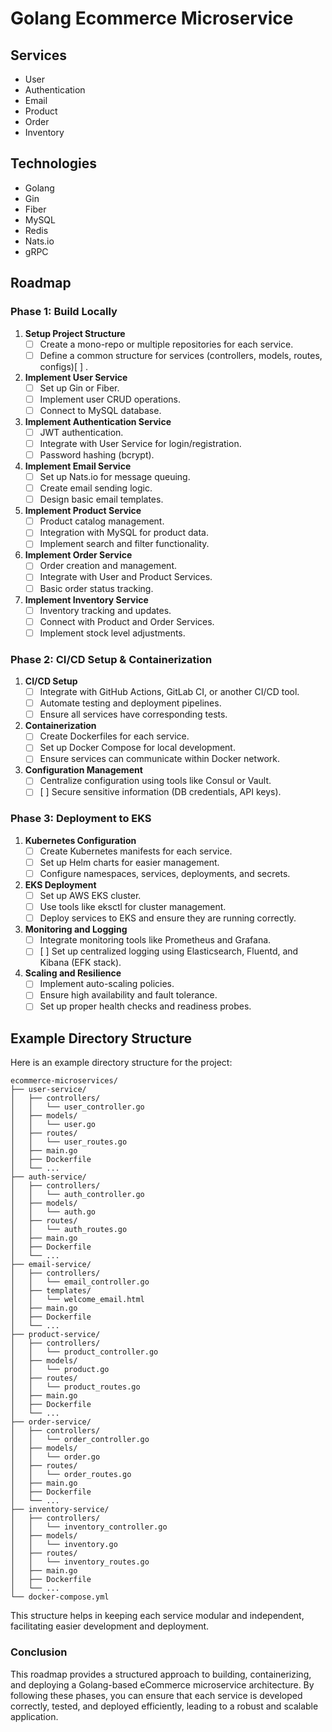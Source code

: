 # Golang Ecommerce Microservice

## Services
- User
- Authentication
- Email
- Product
- Order
- Inventory

## Technologies
- Golang
- Gin
- Fiber
- MySQL
- Redis
- Nats.io
- gRPC

## Roadmap

### Phase 1: Build Locally
1. **Setup Project Structure**
   - [ ] Create a mono-repo or multiple repositories for each service.
   - [ ] Define a common structure for services (controllers, models, routes, configs)[ ] .

2. **Implement User Service**
   - [ ] Set up Gin or Fiber.
   - [ ] Implement user CRUD operations.
   - [ ] Connect to MySQL database.

3. **Implement Authentication Service**
   - [ ] JWT authentication.
   - [ ] Integrate with User Service for login/registration.
   - [ ] Password hashing (bcrypt).

4. **Implement Email Service**
   - [ ] Set up Nats.io for message queuing.
   - [ ] Create email sending logic.
   - [ ] Design basic email templates.

5. **Implement Product Service**
   - [ ] Product catalog management.
   - [ ] Integration with MySQL for product data.
   - [ ] Implement search and filter functionality.

6. **Implement Order Service**
   - [ ] Order creation and management.
   - [ ] Integrate with User and Product Services.
   - [ ] Basic order status tracking.

7. **Implement Inventory Service**
   - [ ] Inventory tracking and updates.
   - [ ] Connect with Product and Order Services.
   - [ ] Implement stock level adjustments.

### Phase 2: CI/CD Setup & Containerization
1. **CI/CD Setup**
   - [ ] Integrate with GitHub Actions, GitLab CI, or another CI/CD tool.
   - [ ] Automate testing and deployment pipelines.
   - [ ] Ensure all services have corresponding tests.

2. **Containerization**
   - [ ] Create Dockerfiles for each service.
   - [ ] Set up Docker Compose for local development.
   - [ ] Ensure services can communicate within Docker network.

3. **Configuration Management**
   - [ ] Centralize configuration using tools like Consul or Vault.
   - [ ] [ ] Secure sensitive information (DB credentials, API keys).

### Phase 3: Deployment to EKS
1. **Kubernetes Configuration**
   - [ ] Create Kubernetes manifests for each service.
   - [ ] Set up Helm charts for easier management.
   - [ ] Configure namespaces, services, deployments, and secrets.

2. **EKS Deployment**
   - [ ] Set up AWS EKS cluster.
   - [ ] Use tools like eksctl for cluster management.
   - [ ] Deploy services to EKS and ensure they are running correctly.

3. **Monitoring and Logging**
   - [ ] Integrate monitoring tools like Prometheus and Grafana.
   - [ ] [ ] Set up centralized logging using Elasticsearch, Fluentd, and Kibana (EFK stack).

4. **Scaling and Resilience**
   - [ ] Implement auto-scaling policies.
   - [ ] Ensure high availability and fault tolerance.
   - [ ] Set up proper health checks and readiness probes.

## Example Directory Structure
Here is an example directory structure for the project:
```
ecommerce-microservices/
├── user-service/
│   ├── controllers/
│   │   └── user_controller.go
│   ├── models/
│   │   └── user.go
│   ├── routes/
│   │   └── user_routes.go
│   ├── main.go
│   ├── Dockerfile
│   └── ...
├── auth-service/
│   ├── controllers/
│   │   └── auth_controller.go
│   ├── models/
│   │   └── auth.go
│   ├── routes/
│   │   └── auth_routes.go
│   ├── main.go
│   ├── Dockerfile
│   └── ...
├── email-service/
│   ├── controllers/
│   │   └── email_controller.go
│   ├── templates/
│   │   └── welcome_email.html
│   ├── main.go
│   ├── Dockerfile
│   └── ...
├── product-service/
│   ├── controllers/
│   │   └── product_controller.go
│   ├── models/
│   │   └── product.go
│   ├── routes/
│   │   └── product_routes.go
│   ├── main.go
│   ├── Dockerfile
│   └── ...
├── order-service/
│   ├── controllers/
│   │   └── order_controller.go
│   ├── models/
│   │   └── order.go
│   ├── routes/
│   │   └── order_routes.go
│   ├── main.go
│   ├── Dockerfile
│   └── ...
├── inventory-service/
│   ├── controllers/
│   │   └── inventory_controller.go
│   ├── models/
│   │   └── inventory.go
│   ├── routes/
│   │   └── inventory_routes.go
│   ├── main.go
│   ├── Dockerfile
│   └── ...
└── docker-compose.yml
```

This structure helps in keeping each service modular and independent, facilitating easier development and deployment.

### Conclusion
This roadmap provides a structured approach to building, containerizing, and deploying a Golang-based eCommerce microservice architecture. By following these phases, you can ensure that each service is developed correctly, tested, and deployed efficiently, leading to a robust and scalable application.

